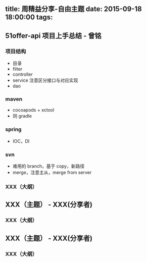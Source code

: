 title: 周精益分享-自由主题
date: 2015-09-18  18:00:00
tags:
---

## 51offer-api 项目上手总结 - 曾铭

### 项目结构

- 目录
- filter
- controller
- service 注意区分接口与对应实现
- dao

### maven

- cocoapods + xctool
- 同 gradle

### spring

- IOC，DI

### svn

- 难用的 branch，基于 copy，新路径
- merge，注意主从，merge from server

 ### XXX（大纲）
## XXX（主题） - XXX(分享者)
 ### XXX（大纲）
## XXX（主题） - XXX(分享者)
 ### XXX（大纲）




